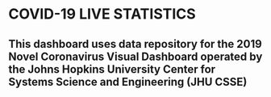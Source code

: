 # COVID-19 LIVE STATISTICS 
## This dashboard uses data repository for the 2019 Novel Coronavirus Visual Dashboard operated by the Johns Hopkins University Center for Systems Science and Engineering (JHU CSSE) 

